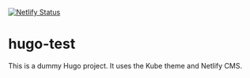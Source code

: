[![Netlify Status](https://api.netlify.com/api/v1/badges/d83e5596-3c91-46bb-bf08-2e87a5c8d87b/deploy-status)](https://app.netlify.com/sites/hugo-demo-test/deploys)

# hugo-test
This is a dummy Hugo project. It uses the Kube theme and Netlify CMS.
